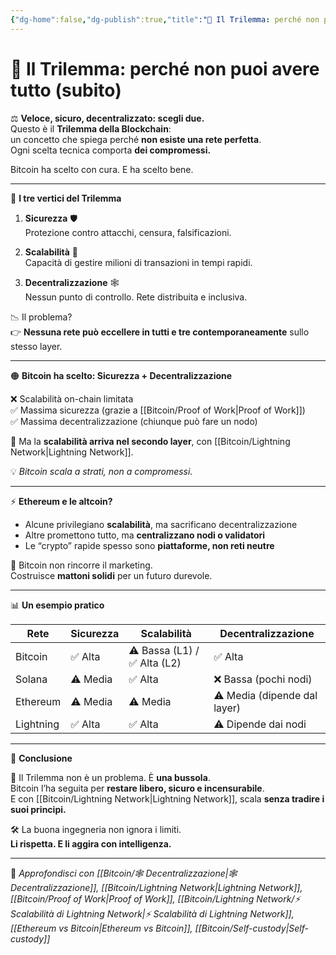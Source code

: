 ```yaml
---
{"dg-home":false,"dg-publish":true,"title":"🔺 Il Trilemma: perché non puoi avere tutto (subito)","tags":["Bitcoin","Trilemma","Sicurezza","Scalabilità","Decentralizzazione","Layer2"],"date":"2025-07-09","permalink":"/bitcoin/il-trilemma/","dgPassFrontmatter":true}
---
```



# 🔺 Il Trilemma: perché non puoi avere tutto (subito)

⚖️ **Veloce, sicuro, decentralizzato: scegli due.**  
Questo è il **Trilemma della Blockchain**:  
un concetto che spiega perché **non esiste una rete perfetta**.  
Ogni scelta tecnica comporta **dei compromessi.**

Bitcoin ha scelto con cura. E ha scelto bene.

---

🔺 **I tre vertici del Trilemma**

1. **Sicurezza** 🛡️  
   Protezione contro attacchi, censura, falsificazioni.

2. **Scalabilità** 🚀  
   Capacità di gestire milioni di transazioni in tempi rapidi.

3. **Decentralizzazione** 🕸️  
   Nessun punto di controllo. Rete distribuita e inclusiva.

📉 Il problema?  
👉 **Nessuna rete può eccellere in tutti e tre contemporaneamente** sullo stesso layer.

---

🟠 **Bitcoin ha scelto: Sicurezza + Decentralizzazione**

❌ Scalabilità on-chain limitata  
✅ Massima sicurezza (grazie a [[Bitcoin/Proof of Work\|Proof of Work]])  
✅ Massima decentralizzazione (chiunque può fare un nodo)

🎯 Ma la **scalabilità arriva nel secondo layer**, con [[Bitcoin/Lightning Network\|Lightning Network]].

💡 *Bitcoin scala a strati, non a compromessi.*

---

⚡ **Ethereum e le altcoin?**

- Alcune privilegiano **scalabilità**, ma sacrificano decentralizzazione  
- Altre promettono tutto, ma **centralizzano nodi o validatori**  
- Le “crypto” rapide spesso sono **piattaforme, non reti neutre**

👑 Bitcoin non rincorre il marketing.  
Costruisce **mattoni solidi** per un futuro durevole.

---

📊 **Un esempio pratico**

| Rete         | Sicurezza | Scalabilità | Decentralizzazione |
|--------------|-----------|-------------|--------------------|
| Bitcoin      | ✅ Alta   | ⚠️ Bassa (L1) / ✅ Alta (L2) | ✅ Alta           |
| Solana       | ⚠️ Media | ✅ Alta      | ❌ Bassa (pochi nodi) |
| Ethereum     | ⚠️ Media | ⚠️ Media     | ⚠️ Media (dipende dal layer) |
| Lightning    | ✅ Alta   | ✅ Alta      | ⚠️ Dipende dai nodi |

---

🧠 **Conclusione**

🔺 Il Trilemma non è un problema. È **una bussola**.  
Bitcoin l’ha seguita per **restare libero, sicuro e incensurabile**.  
E con [[Bitcoin/Lightning Network\|Lightning Network]], scala **senza tradire i suoi principi.**

🛠️ La buona ingegneria non ignora i limiti.  
**Li rispetta. E li aggira con intelligenza.**

---

🔗 _Approfondisci con [[Bitcoin/🕸️ Decentralizzazione\|🕸️ Decentralizzazione]], [[Bitcoin/Lightning Network\|Lightning Network]], [[Bitcoin/Proof of Work\|Proof of Work]], [[Bitcoin/Lightning Network/⚡ Scalabilità di Lightning Network\|⚡ Scalabilità di Lightning Network]], [[Ethereum vs Bitcoin\|Ethereum vs Bitcoin]], [[Bitcoin/Self-custody\|Self-custody]]_